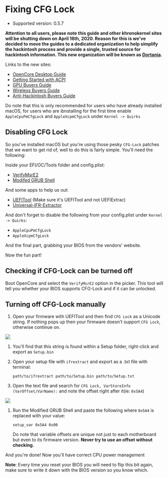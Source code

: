 # Fixing CFG Lock

* Supported version: 0.5.7

**Attention to all users, please note this guide and other khronokernel sites will be shutting down on April 16th, 2020. Reason for this is we've decided to move the guides to a dedicated organization to help simplify the hackintosh process and provide a single, trusted source for hackintosh information. This new organization will be known as [Dortania](https://github.com/dortania).**

Links to the new sites:

* [OpenCore Desktop Guide](https://dortania.github.io/OpenCore-Desktop-Guide/)
* [Getting Started with ACPI](https://dortania.github.io/Getting-Started-With-ACPI/)
* [GPU Buyers Guide](https://dortania.github.io/GPU-Buyers-Guide/)
* [Wireless Buyers Guide](https://dortania.github.io/Wireless-Buyers-Guide/)
* [Anti-Hackintosh Buyers Guide](https://dortania.github.io/Anti-Hackintosh-Buyers-Guide/)

Do note that this is only recommended for users who have already installed macOS, for users who are ibnstalling for the first time enable `AppleCpuPmCfgLock` and `AppleXcpmCfgLock` under `Kernel -> Quirks`

## Disabling CFG Lock

So you've installed macOS but you're using those pesky `CFG-Lock` patches that we want to get rid of, well to do this is fairly simple. You'll need the following:

Inside your EFI/OC/Tools folder and config.plist:

* [VerifyMsrE2](https://github.com/acidanthera/OpenCorePkg/releases)
* [Modifed GRUB Shell](https://github.com/datasone/grub-mod-setup_var/releases)

And some apps to help us out:

* [UEFITool](https://github.com/LongSoft/UEFITool/releases) (Make sure it's UEFITool and not UEFIExtrac)
* [Universal-IFR-Extractor](https://github.com/LongSoft/Universal-IFR-Extractor/releases)

And don't forget to disable the following from your config.plist under `Kernel -> Quirks`:

* `AppleCpuPmCfgLock`
* `AppleXcpmCfgLock`

And the final part, grabbing your BIOS from the vendors' website.

Now the fun part!

## Checking if CFG-Lock can be turned off

Boot OpenCore and select the `VerifyMsrE2` option in the picker. This tool will tell you whether your BIOS supports CFG-Lock and if it can be unlocked.

## Turning off CFG-Lock manually

1. Open your firmware with UEFITool and then find `CFG Lock` as a Unicode string. If nothing pops up then your firmware doesn't support `CFG Lock`, otherwise continue on. 

![](https://i.imgur.com/ziN50wL.png)

1. You'll find that this string is found within a Setup folder, right-click and export as `Setup.bin`
2. Open your setup file with `ifrextract` and export as a .txt file with terminal:

   ```text
   path/to/ifrextract path/to/Setup.bin path/to/Setup.txt
   ```

3. Open the text file and search for `CFG Lock, VarStoreInfo (VarOffset/VarName):` and note the offset right after it(ie: `0x5A4`)

![](https://i.imgur.com/Vp8dqI5.png)

1. Run the Modified GRUB Shell and paste the following where `0x5A4` is replaced with your value:

   ```text
   setup_var 0x5A4 0x00
   ```

   Do note that variable offsets are unique not just to each motherboard but even to its firmware version. **Never try to use an offset without checking.**

And you're done! Now you'll have correct CPU power management

**Note**: Every time you reset your BIOS you will need to flip this bit again, make sure to write it down with the BIOS version so you know which.


